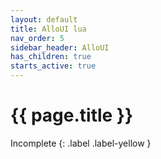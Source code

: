 ```yaml
---
layout: default
title: AlloUI lua
nav_order: 5
sidebar_header: AlloUI
has_children: true
starts_active: true
---
```


# {{ page.title }}

Incomplete
{: .label .label-yellow }
